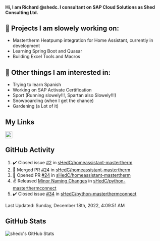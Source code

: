 #### Hi, I am Richard @shedc. I consultant on SAP Cloud Solutions as Shed Consulting Ltd.

## 👋 Projects I am slowely working on:
- Mastertherm Heatpump integration for Home Assistant, currently in development
- Learning Spring Boot and Quasar
- Building Excel Tools and Macros

## 👀 Other things I am interested in:
- Trying to learn Spanish
- Working on SAP Activate Certification
- Sport (Running slowely!!!, Spartan also Slowely!!!)
- Snowboarding (when I get the chance)
- Gardening (a Lot of it)

## My Links
[<img align="left" alt="shedc | LinkedIn" width="22px" src="https://cdn.jsdelivr.net/npm/simple-icons@v3/icons/linkedin.svg" />][linkedin]

<br/>

## GitHub Activity
<!--RECENT_ACTIVITY:start-->
1. ✔️ Closed issue [#2](https://github.com/sHedC/homeassistant-mastertherm/issues/2) in [sHedC/homeassistant-mastertherm](https://github.com/sHedC/homeassistant-mastertherm)
2. 🎉 Merged PR [#24](https://github.com/sHedC/homeassistant-mastertherm/pull/24) in [sHedC/homeassistant-mastertherm](https://github.com/sHedC/homeassistant-mastertherm)
3. 💪 Opened PR [#24](https://github.com/sHedC/homeassistant-mastertherm/pull/24) in [sHedC/homeassistant-mastertherm](https://github.com/sHedC/homeassistant-mastertherm)
4. ✌️ Released [Minor Naming Changes](https://github.com/sHedC/python-masterthermconnect/releases/tag/1.1.0-rc7) in [sHedC/python-masterthermconnect](https://github.com/sHedC/python-masterthermconnect)
5. ✔️ Closed issue [#34](https://github.com/sHedC/python-masterthermconnect/issues/34) in [sHedC/python-masterthermconnect](https://github.com/sHedC/python-masterthermconnect)
<!--RECENT_ACTIVITY:end-->
<!--RECENT_ACTIVITY:last_update-->
Last Updated: Sunday, December 18th, 2022, 4:09:51 AM
<!--RECENT_ACTIVITY:last_update_end-->

## GitHub Stats
<img align="left" alt="shedc's GitHub Stats" src="https://github-readme-stats.vercel.app/api?username=shedc&show_icons=true&hide_title=true" />

[linkedin]: https://www.linkedin.com/in/richard-holmes-3314251/
